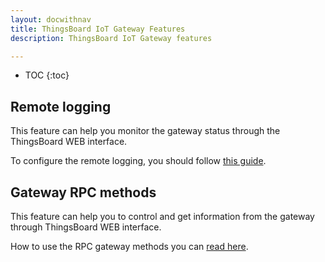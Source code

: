 ```yaml
---
layout: docwithnav
title: ThingsBoard IoT Gateway Features
description: ThingsBoard IoT Gateway features 

---
```



* TOC
{:toc}


## Remote logging

This feature can help you monitor the gateway status through the ThingsBoard WEB interface.

To configure the remote logging, you should follow [this guide](/docs/iot-gateway/guides/how-to-enable-remote-logging/).


## Gateway RPC methods

This feature can help you to control and get information from the gateway through ThingsBoard WEB interface. 

How to use the RPC gateway methods you can [read here](/docs/iot-gateway/guides/how-to-use-gateway-rpc-methods/).